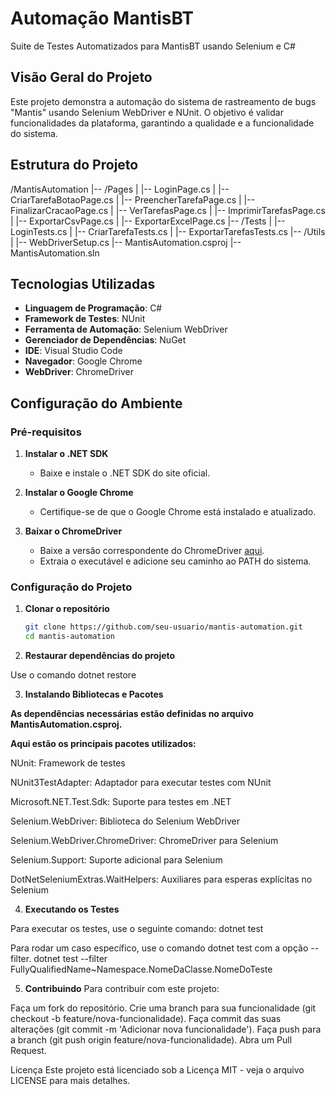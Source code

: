 # Automação MantisBT

Suite de Testes Automatizados para MantisBT usando Selenium e C#

## Visão Geral do Projeto

Este projeto demonstra a automação do sistema de rastreamento de bugs "Mantis" usando Selenium WebDriver e NUnit. O objetivo é validar funcionalidades da plataforma, garantindo a qualidade e a funcionalidade do sistema.


## Estrutura do Projeto

/MantisAutomation
|-- /Pages
| |-- LoginPage.cs
| |-- CriarTarefaBotaoPage.cs
| |-- PreencherTarefaPage.cs
| |-- FinalizarCracaoPage.cs
| |-- VerTarefasPage.cs
| |-- ImprimirTarefasPage.cs
| |-- ExportarCsvPage.cs
| |-- ExportarExcelPage.cs
|-- /Tests
| |-- LoginTests.cs
| |-- CriarTarefaTests.cs
| |-- ExportarTarefasTests.cs
|-- /Utils
| |-- WebDriverSetup.cs
|-- MantisAutomation.csproj
|-- MantisAutomation.sln



## Tecnologias Utilizadas

- **Linguagem de Programação**: C#
- **Framework de Testes**: NUnit
- **Ferramenta de Automação**: Selenium WebDriver
- **Gerenciador de Dependências**: NuGet
- **IDE**: Visual Studio Code
- **Navegador**: Google Chrome
- **WebDriver**: ChromeDriver


## Configuração do Ambiente

### Pré-requisitos

1. **Instalar o .NET SDK**
   - Baixe e instale o .NET SDK do site oficial.
   

2. **Instalar o Google Chrome**
   - Certifique-se de que o Google Chrome está instalado e atualizado.


3. **Baixar o ChromeDriver**
   - Baixe a versão correspondente do ChromeDriver [aqui](https://sites.google.com/a/chromium.org/chromedriver/downloads).
   - Extraia o executável e adicione seu caminho ao PATH do sistema.


### Configuração do Projeto

1. **Clonar o repositório**
   ```sh
   git clone https://github.com/seu-usuario/mantis-automation.git
   cd mantis-automation

2. **Restaurar dependências do projeto**

Use o comando dotnet restore


3. **Instalando Bibliotecas e Pacotes**

**As dependências necessárias estão definidas no arquivo MantisAutomation.csproj.**


**Aqui estão os principais pacotes utilizados:**

NUnit: Framework de testes

NUnit3TestAdapter: Adaptador para executar testes com NUnit

Microsoft.NET.Test.Sdk: Suporte para testes em .NET

Selenium.WebDriver: Biblioteca do Selenium WebDriver

Selenium.WebDriver.ChromeDriver: ChromeDriver para Selenium

Selenium.Support: Suporte adicional para Selenium

DotNetSeleniumExtras.WaitHelpers: Auxiliares para esperas explícitas no Selenium


4. **Executando os Testes**

Para executar os testes, use o seguinte comando: 
dotnet test

Para rodar um caso específico, use o comando dotnet test com a opção --filter.
dotnet test --filter FullyQualifiedName~Namespace.NomeDaClasse.NomeDoTeste

5. **Contribuindo**
Para contribuir com este projeto:

Faça um fork do repositório.
Crie uma branch para sua funcionalidade (git checkout -b feature/nova-funcionalidade).
Faça commit das suas alterações (git commit -m 'Adicionar nova funcionalidade').
Faça push para a branch (git push origin feature/nova-funcionalidade).
Abra um Pull Request.


Licença
Este projeto está licenciado sob a Licença MIT - veja o arquivo LICENSE para mais detalhes.

